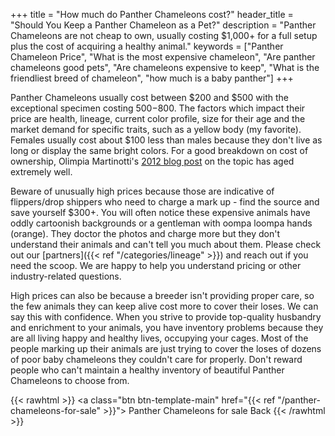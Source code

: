 +++
title = "How much do Panther Chameleons cost?"
header_title = "Should You Keep a Panther Chameleon as a Pet?"
description = "Panther Chameleons are not cheap to own, usually costing $1,000+ for a full setup plus the cost of acquiring a healthy animal."
keywords = ["Panther Chameleon Price", "What is the most expensive chameleon", "Are panther chameleons good pets", "Are chameleons expensive to keep", "What is the friendliest breed of chameleon", "how much is a baby panther"]
+++

Panther Chameleons usually cost between $200 and $500 with the exceptional specimen costing $500-$800. The factors which impact their price are health, lineage, current color profile, size for their age and the market demand for specific traits, such as a yellow body (my favorite). Females usually cost about $100 less than males because they don't live as long or display the same bright colors. For a good breakdown on cost of ownership, Olimpia Martinotti's [2012 blog post](http://www.muchadoaboutchameleons.com/2012/03/average-cost-of-owning-chameleon.html) on the topic has aged extremely well.

Beware of unusually high prices because those are indicative of flippers/drop shippers who need to charge a mark up - find the source and save yourself $300+. You will often notice these expensive animals have oddly cartoonish backgrounds or a gentleman with oompa loompa hands (orange). They doctor the photos and charge more but they don't understand their animals and can't tell you much about them. Please check out our [partners]({{< ref "/categories/lineage" >}}) and reach out if you need the scoop. We are happy to help you understand pricing or other industry-related questions.

High prices can also be because a breeder isn't providing proper care, so the few animals they can keep alive cost more to cover their loses. We can say this with confidence. When you strive to provide top-quality husbandry and enrichment to your animals, you have inventory problems because they are all living happy and healthy lives, occupying your cages. Most of the people marking up their animals are just trying to cover the loses of dozens of poor baby chameleons they couldn't care for properly. Don't reward people who can't maintain a healthy inventory of beautiful Panther Chameleons to choose from.

{{< rawhtml >}}
<a class="btn btn-template-main" href="{{< ref "/panther-chameleons-for-sale" >}}"> Panther Chameleons for sale <i class="fas fa-backward"></i> Back </a>
{{< /rawhtml >}}